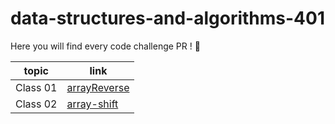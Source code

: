 # data-structures-and-algorithms-401

Here you will find every code challenge PR ! 💙

 topic          | link  |
| ------------- | ------------- |
| Class 01 |  [arrayReverse](https://github.com/Reham-401-advanced-javascript/data-structures-and-algorithms-401/pull/1)  |
| Class 02 | [array-shift](https://github.com/Reham-401-advanced-javascript/data-structures-and-algorithms-401/pull/4)  |
